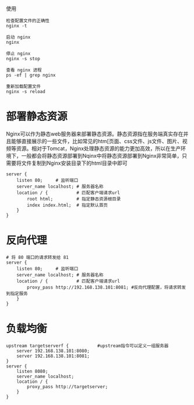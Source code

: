使用

```nginx
检查配置文件的正确性
nginx -t

启动 nginx
nginx

停止 nginx
nginx -s stop

查看 nginx 进程
ps -ef | grep nginx

重新加载配置文件
nginx -s reload
```

# 部署静态资源

Nginx可以作为静态web服务器来部署静态资源。静态资源指在服务端真实存在并且能够直接展示的一些文件，比如常见的htm[页面、css文件、js文件、图片、视频等资源。相对于Tomcat，Nginx处理静态资源的能力更加高效，所以在生产环境下，一般都会将静态资源部署到Nqinx中将静态资源部署到Nginx非常简单，只需要将文件复制到Nginx安装目录下的html目录中即可

```nginx
server {
    listen 80;     # 监听端口
    server_name localhost; # 服务器名称
    location / {           # 匹配客户端请求url
        root html;         # 指定静态资源根目录
        index index.html;  # 指定默认首页
    }
}
```

# 反向代理

```nginx
# 将 80 端口的请求转发给 81
server {
    listen 80;     # 监听端口
    server_name localhost; # 服务器名称
    location / {           # 匹配客户端请求url
        proxy_pass http://192.168.138.101:8081; #反向代理配置，将请求转发到指定服务
    }
}
```

# 负载均衡

```nginx
upstream targetserverf {           #upstream指令可以定义一组服务器
    server 192.168.138.101:8080;
    server 192.168.138.101:8081;
}
server {
    listen 8080;
    server_name localhost;
    location / {
        proxy_pass http://targetserver;
    }
}
```
